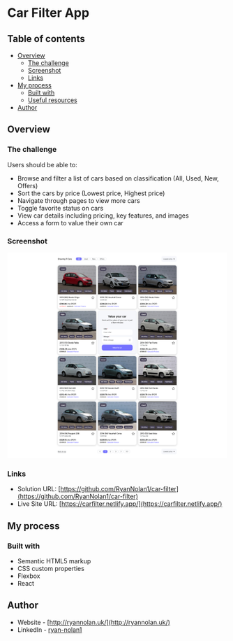 # Car Filter App

## Table of contents

- [Overview](#overview)
  - [The challenge](#the-challenge)
  - [Screenshot](#screenshot)
  - [Links](#links)
- [My process](#my-process)
  - [Built with](#built-with)
  - [Useful resources](#useful-resources)
- [Author](#author)

## Overview

### The challenge

Users should be able to:

- Browse and filter a list of cars based on classification (All, Used, New, Offers)
- Sort the cars by price (Lowest price, Highest price)
- Navigate through pages to view more cars
- Toggle favorite status on cars
- View car details including pricing, key features, and images
- Access a form to value their own car

### Screenshot

![](./src/img/app-screenshot.png)

### Links

- Solution URL: [https://github.com/RyanNolan1/car-filter](https://github.com/RyanNolan1/car-filter)
- Live Site URL: [https://carfilter.netlify.app/](https://carfilter.netlify.app/)

## My process

### Built with

- Semantic HTML5 markup
- CSS custom properties
- Flexbox
- React

## Author

- Website - [http://ryannolan.uk/](http://ryannolan.uk/)
- LinkedIn - [ryan-nolan1](https://www.linkedin.com/in/ryan-nolan1/)
